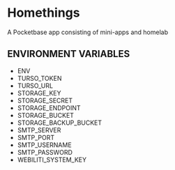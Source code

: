 # Homethings

A Pocketbase app consisting of mini-apps and homelab

## ENVIRONMENT VARIABLES

- ENV
- TURSO_TOKEN
- TURSO_URL
- STORAGE_KEY
- STORAGE_SECRET
- STORAGE_ENDPOINT
- STORAGE_BUCKET
- STORAGE_BACKUP_BUCKET
- SMTP_SERVER
- SMTP_PORT
- SMTP_USERNAME
- SMTP_PASSWORD
- WEBILITI_SYSTEM_KEY
